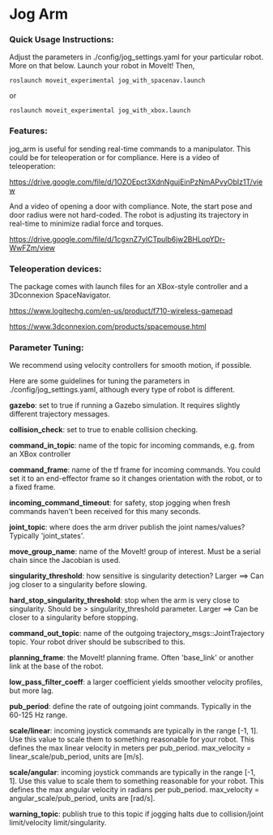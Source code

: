 # Jog Arm

### Quick Usage Instructions:

Adjust the parameters in ./config/jog_settings.yaml for your particular robot. More on that below. Launch your robot in MoveIt! Then,

```
roslaunch moveit_experimental jog_with_spacenav.launch
```

or

```
roslaunch moveit_experimental jog_with_xbox.launch
```

### Features:

jog_arm is useful for sending real-time commands to a manipulator. This could be for teleoperation or for compliance. Here is a video of teleoperation:

https://drive.google.com/file/d/1OZOEpct3XdnNgujEinPzNmAPvyObIz1T/view

And a video of opening a door with compliance. Note, the start pose and door radius were not hard-coded. The robot is adjusting its trajectory in real-time to minimize radial force and torques.

https://drive.google.com/file/d/1cgxnZ7ylCTpulb6jw2BHLopYDr-WwFZm/view

### Teleoperation devices:

The package comes with launch files for an XBox-style controller and a 3Dconnexion SpaceNavigator.

https://www.logitechg.com/en-us/product/f710-wireless-gamepad

https://www.3dconnexion.com/products/spacemouse.html

### Parameter Tuning:

We recommend using velocity controllers for smooth motion, if possible.

Here are some guidelines for tuning the parameters in ./config/jog_settings.yaml, although every type of robot is different.

**gazebo**: set to true if running a Gazebo simulation. It requires slightly different trajectory messages.

**collision_check**: set to true to enable collision checking.

**command_in_topic**: name of the topic for incoming commands, e.g. from an XBox controller

**command_frame**: name of the tf frame for incoming commands. You could set it to an end-effector frame so it changes orientation with the robot, or to a fixed frame.

**incoming_command_timeout**: for safety, stop jogging when fresh commands haven't been received for this many seconds.

**joint_topic**: where does the arm driver publish the joint names/values? Typically 'joint_states'.

**move_group_name**: name of the MoveIt! group of interest. Must be a serial chain since the Jacobian is used.

**singularity_threshold**: how sensitive is singularity detection? Larger ==> Can jog closer to a singularity before slowing.

**hard_stop_singularity_threshold**: stop when the arm is very close to singularity. Should be > singularity_threshold parameter. Larger ==> Can be closer to a singularity before stopping.

**command_out_topic**: name of the outgoing trajectory_msgs::JointTrajectory topic. Your robot driver should be subscribed to this.

**planning_frame**: the MoveIt! planning frame. Often 'base_link' or another link at the base of the robot.

**low_pass_filter_coeff**: a larger coefficient yields smoother velocity profiles, but more lag.

**pub_period**: define the rate of outgoing joint commands. Typically in the 60-125 Hz range.

**scale/linear**: incoming joystick commands are typically in the range [-1, 1]. Use this value to scale them to something reasonable for your robot. This defines the max linear velocity in meters per pub_period. max_velocity = linear_scale/pub_period, units are [m/s].

**scale/angular**: incoming joystick commands are typically in the range [-1, 1]. Use this value to scale them to something reasonable for your robot. This defines the max angular velocity in radians per pub_period. max_velocity = angular_scale/pub_period, units are [rad/s].

**warning_topic**: publish true to this topic if jogging halts due to collision/joint limit/velocity limit/singularity.